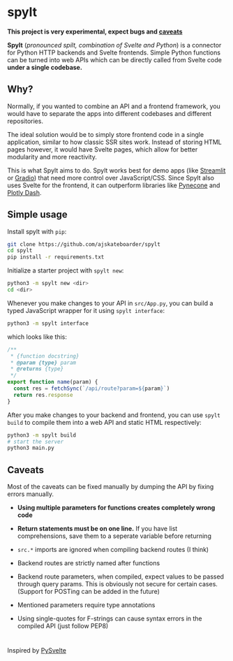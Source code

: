# spylt

**This project is very experimental, expect bugs and [caveats](#caveats)**

**Spylt** (*pronounced spilt, combination of Svelte and Python*) is a connector for Python HTTP backends and Svelte frontends. Simple Python functions can be turned into web APIs which can be directly called from Svelte code **under a single codebase.**

## Why?

Normally, if you wanted to combine an API and a frontend framework, you would have to separate the apps into different codebases and different repositories. 

The ideal solution would be to simply store frontend code in a single application, similar to how classic SSR sites work. Instead of storing HTML pages however, it would have Svelte pages, which allow for better modularity and more reactivity.

This is what Spylt aims to do. Spylt works best for demo apps (like [Streamlit](https://streamlit.io) or [Gradio](https://gradio.app)) that need more control over JavaScript/CSS. Since Spylt also uses Svelte for the frontend, it can outperform libraries like [Pynecone](https://pynecone.io/) and [Plotly Dash](https://dash.plotly.com/).

## Simple usage

Install spylt with `pip`:

```bash
git clone https://github.com/ajskateboarder/spylt
cd spylt
pip install -r requirements.txt
```

Initialize a starter project with `spylt new`:

```bash
python3 -m spylt new <dir>
cd <dir>
```

Whenever you make changes to your API in `src/App.py`, you can build a typed JavaScript wrapper for it using `spylt interface`:

```bash
python3 -m spylt interface
```

which looks like this:

```js
/**
 * {function docstring}
 * @param {type} param
 * @returns {type}
 */
export function name(param) {
  const res = fetchSync(`/api/route?param=${param}`)
  return res.response
}
```

After you make changes to your backend and frontend, you can use `spylt build` to compile them into a web API and static HTML respectively:

```bash
python3 -m spylt build
# start the server
python3 main.py
```

## Caveats

Most of the caveats can be fixed manually by dumping the API by fixing errors manually.

- **Using multiple parameters for functions creates completely wrong code**

- **Return statements must be on one line.** If you have list comprehensions, save them to a seperate variable before returning

- `src.*` imports are ignored when compiling backend routes (I think)

- Backend routes are strictly named after functions

- Backend route parameters, when compiled, expect values to be passed through query params. This is obviously not secure for certain cases. (Support for POSTing can be added in the future)

- Mentioned parameters require type annotations

- Using single-quotes for F-strings can cause syntax errors in the compiled API (just follow PEP8)

#

Inspired by [PySvelte](https://github.com/anthropics/PySvelte)
